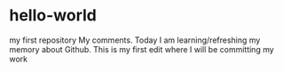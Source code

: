 # hello-world
my first repository
My comments.
Today I am learning/refreshing my memory about Github. This is my first edit where I will be committing my work
